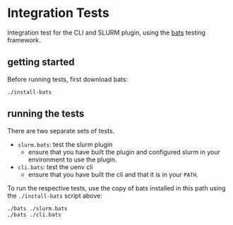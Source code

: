 # Integration Tests

Integration test for the CLI and SLURM plugin, using the [bats](https://github.com/bats-core/bats-core) testing framework.

## getting started

Before running tests, first download bats:

```console
./install-bats
```

## running the tests

There are two separate sets of tests.

- `slurm.bats`: test the slurm plugin
    - ensure that you have built the plugin and configured slurm in your environment to use the plugin.
- `cli.bats`: test the uenv cli
    - ensure that you have built the cli and that it is in your `PATH`.

To run the respective tests, use the copy of bats installed in this path using the `./install-bats` script above:
```console
./bats ./slurm.bats
./bats ./cli.bats
```
